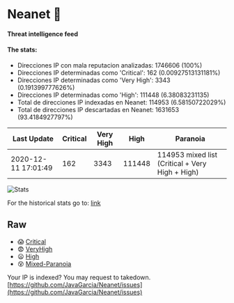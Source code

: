 # Neanet :hocho:
#### Threat intelligence feed
#### The stats:

- Direcciones IP con mala reputacion analizadas: 1746606 (100%)
- Direcciones IP determinadas como 'Critical':  162 (0.00927513131181%)
- Direcciones IP determinadas como 'Very High':  3343 (0.191399777626%)
- Direcciones IP determinadas como 'High':  111448 (6.38083231135)
- Total de direcciones IP indexadas en Neanet:  114953 (6.58150722029%)
- Total de direcciones IP descartadas en Neanet:  1631653 (93.4184927797%)

| Last Update | Critical | Very High | High | Paranoia |
| --- | --- | --- | --- | --- |
| 2020-12-11 17:01:49 | 162 | 3343 | 111448 | 114953 mixed list (Critical + Very High + High)|

![Stats](https://docs.google.com/spreadsheets/d/e/2PACX-1vSnaNMIXVabIpDJjufMlzH7poXnshF3mgd8Is1g9ytUEzVsP5my4Trn8f-xkoLLQ38xpL3HtmUexLo6/pubchart?oid=501124687&format=image)

For the historical stats go to: [link](/stats.csv)
## Raw
- :scream: [Critical](https://raw.githubusercontent.com/JavaGarcia/Neanet/master/blacklists/neanet_critical.txt)
- :fearful: [VeryHigh](https://raw.githubusercontent.com/JavaGarcia/Neanet/master/blacklists/neanet_veryHigh.txtt)
- :frowning: [High](https://raw.githubusercontent.com/JavaGarcia/Neanet/master/blacklists/neanet_high.txt)
- :dizzy_face: [Mixed-Paranoia](https://raw.githubusercontent.com/JavaGarcia/Neanet/master/blacklists/neanet_all.txt)


Your IP is indexed? You may request to takedown. [https://github.com/JavaGarcia/Neanet/issues](https://github.com/JavaGarcia/Neanet/issues)

























































































































































































































































































































































































































































































































































































































































































































































































































































































































































































































































































































































































































































































































































































































































































































































































































































































































































































































































































































































































































































































































































































































































































































































































































































































































































































































































































































































































































